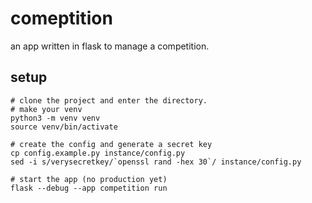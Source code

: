 # comeptition
an app written in flask to manage a competition.

## setup
```
# clone the project and enter the directory.
# make your venv
python3 -m venv venv
source venv/bin/activate

# create the config and generate a secret key
cp config.example.py instance/config.py
sed -i s/verysecretkey/`openssl rand -hex 30`/ instance/config.py

# start the app (no production yet)
flask --debug --app competition run
```